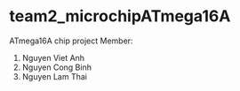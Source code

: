 # team2_microchipATmega16A
ATmega16A chip project
Member:  

1. Nguyen Viet Anh  
2. Nguyen Cong Binh  
3. Nguyen Lam Thai
